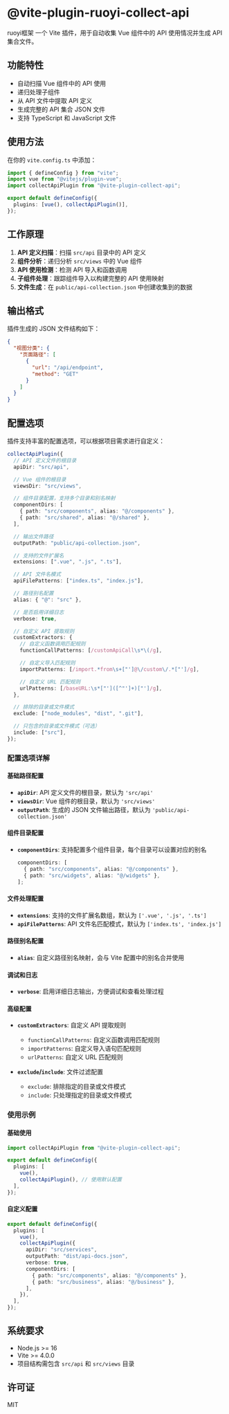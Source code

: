 # @vite-plugin-ruoyi-collect-api

ruoyi框架 一个 Vite 插件，用于自动收集 Vue 组件中的 API 使用情况并生成 API 集合文件。

## 功能特性

- 自动扫描 Vue 组件中的 API 使用
- 递归处理子组件
- 从 API 文件中提取 API 定义
- 生成完整的 API 集合 JSON 文件
- 支持 TypeScript 和 JavaScript 文件

## 使用方法

在你的 `vite.config.ts` 中添加：

```typescript
import { defineConfig } from "vite";
import vue from "@vitejs/plugin-vue";
import collectApiPlugin from "@vite-plugin-collect-api";

export default defineConfig({
  plugins: [vue(), collectApiPlugin()],
});
```

## 工作原理

1. **API 定义扫描**：扫描 `src/api` 目录中的 API 定义
2. **组件分析**：递归分析 `src/views` 中的 Vue 组件
3. **API 使用检测**：检测 API 导入和函数调用
4. **子组件处理**：跟踪组件导入以构建完整的 API 使用映射
5. **文件生成**：在 `public/api-collection.json` 中创建收集到的数据

## 输出格式

插件生成的 JSON 文件结构如下：

```json
{
  "视图分类": {
    "页面路径": [
      {
        "url": "/api/endpoint",
        "method": "GET"
      }
    ]
  }
}
```

## 配置选项

插件支持丰富的配置选项，可以根据项目需求进行自定义：

```typescript
collectApiPlugin({
  // API 定义文件的根目录
  apiDir: "src/api",

  // Vue 组件的根目录
  viewsDir: "src/views",

  // 组件目录配置，支持多个目录和别名映射
  componentDirs: [
    { path: "src/components", alias: "@/components" },
    { path: "src/shared", alias: "@/shared" },
  ],

  // 输出文件路径
  outputPath: "public/api-collection.json",

  // 支持的文件扩展名
  extensions: [".vue", ".js", ".ts"],

  // API 文件名模式
  apiFilePatterns: ["index.ts", "index.js"],

  // 路径别名配置
  alias: { "@": "src" },

  // 是否启用详细日志
  verbose: true,

  // 自定义 API 提取规则
  customExtractors: {
    // 自定义函数调用匹配规则
    functionCallPatterns: [/customApiCall\s*\(/g],

    // 自定义导入匹配规则
    importPatterns: [/import.*from\s+["']@\/custom\/.*["']/g],

    // 自定义 URL 匹配规则
    urlPatterns: [/baseURL:\s*["']([^"']+)["']/g],
  },

  // 排除的目录或文件模式
  exclude: ["node_modules", "dist", ".git"],

  // 只包含的目录或文件模式（可选）
  include: ["src"],
});
```

### 配置选项详解

#### 基础路径配置

- **`apiDir`**: API 定义文件的根目录，默认为 `'src/api'`
- **`viewsDir`**: Vue 组件的根目录，默认为 `'src/views'`
- **`outputPath`**: 生成的 JSON 文件输出路径，默认为 `'public/api-collection.json'`

#### 组件目录配置

- **`componentDirs`**: 支持配置多个组件目录，每个目录可以设置对应的别名
  ```typescript
  componentDirs: [
    { path: "src/components", alias: "@/components" },
    { path: "src/widgets", alias: "@/widgets" },
  ];
  ```

#### 文件处理配置

- **`extensions`**: 支持的文件扩展名数组，默认为 `['.vue', '.js', '.ts']`
- **`apiFilePatterns`**: API 文件名匹配模式，默认为 `['index.ts', 'index.js']`

#### 路径别名配置

- **`alias`**: 自定义路径别名映射，会与 Vite 配置中的别名合并使用

#### 调试和日志

- **`verbose`**: 启用详细日志输出，方便调试和查看处理过程

#### 高级配置

- **`customExtractors`**: 自定义 API 提取规则

  - `functionCallPatterns`: 自定义函数调用匹配规则
  - `importPatterns`: 自定义导入语句匹配规则
  - `urlPatterns`: 自定义 URL 匹配规则

- **`exclude`/`include`**: 文件过滤配置
  - `exclude`: 排除指定的目录或文件模式
  - `include`: 只处理指定的目录或文件模式

### 使用示例

#### 基础使用

```typescript
import collectApiPlugin from "@vite-plugin-collect-api";

export default defineConfig({
  plugins: [
    vue(),
    collectApiPlugin(), // 使用默认配置
  ],
});
```

#### 自定义配置

```typescript
export default defineConfig({
  plugins: [
    vue(),
    collectApiPlugin({
      apiDir: "src/services",
      outputPath: "dist/api-docs.json",
      verbose: true,
      componentDirs: [
        { path: "src/components", alias: "@/components" },
        { path: "src/business", alias: "@/business" },
      ],
    }),
  ],
});
```

## 系统要求

- Node.js >= 16
- Vite >= 4.0.0
- 项目结构需包含 `src/api` 和 `src/views` 目录

## 许可证

MIT
